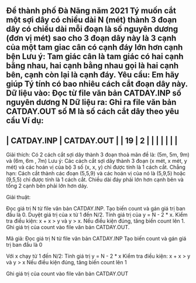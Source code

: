 Đề thành phố Đà Năng năm 2021
Tý muốn cắt một sợi dây có chiều dài N (mét) thành 3 đoạn dây có chiều dài mỗi đoạn là số nguyên dương (đơn vị mét) sao cho 3 đoạn dây này là 3 cạnh của một tam giac cân có cạnh đáy lớn hơn cạnh bện
Lưu ý: Tam giác cân là tam giác có hai cạnh bằng nhau, hai cạnh bằng nhau gọi là hai cạnh bên, cạnh còn lại là cạnh đáy.
Yêu cầu: Em hãy giúp Tý tính có bao nhiêu cách cắt đoạn dây này.
Dữ liệu vào: Đọc từ file văn bản CATDAY.INP số nguyên dương N
Dữ liệu ra: Ghi ra file văn bản CATDAY.OUT số M là số cách cắt dây theo yêu cầu
Ví dụ:
-----------------------------------------------
| CATDAY.INP              | CATDAY.OUT        |
| 19                      | 2                 |
|                         |                   |
|                         |                   |
-----------------------------------------------
Giải thích:
Có 2 cách cắt sợi dây thành 3 đoạn thoả mãn đề là: (5m, 5m, 9m) và (6m, 6m , 7m)
Lưu ý:
Các cách cắt sợi dây thành 3 đoạn (x mét, x mét, y mét) và các hoán vị của bộ 3 số (x, x, y) chỉ được tính là 1 cách cắt. Chẳng hạn: Cách cắt thành các đoạn (5,5,9) và các hoán vị của nó là (5,9,5) hoặc (9,5,5) chỉ được tính là 1 cách cắt.
Chiều dài đáy phải lớn hơn cạnh bên và tổng 2 cạnh bên phải lớn hơn dáy.

Giải thuật:

Đọc giá trị N từ file văn bản CATDAY.INP.
Tạo biến count và gán giá trị ban đầu là 0.
Duyệt giá trị của x từ 1 đến N/2.
Tính giá trị của y = N - 2 * x.
Kiểm tra điều kiện: x + x > y và y > x.
Nếu điều kiện đúng, tăng biến count lên 1.
Ghi giá trị của count vào file văn bản CATDAY.OUT.

Mã giả:
Đọc giá trị N từ file văn bản CATDAY.INP
Tạo biến count và gán giá trị ban đầu là 0

Với x chạy từ 1 đến N/2:
    Tính giá trị y = N - 2 * x
    Kiểm tra điều kiện: x + x > y và y > x
    Nếu điều kiện đúng, tăng biến count lên 1

Ghi giá trị của count vào file văn bản CATDAY.OUT
